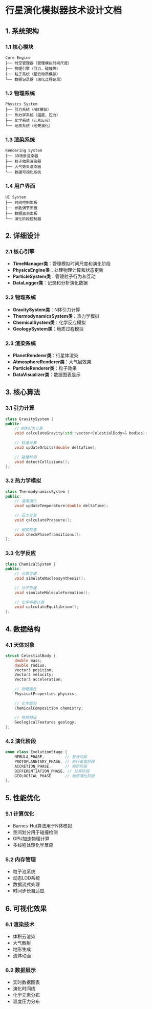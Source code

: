 # 行星演化模拟器技术设计文档

## 1. 系统架构

### 1.1 核心模块
```
Core Engine
├── 时空管理器（管理模拟时间尺度）
├── 物理引擎（引力、碰撞等）
├── 粒子系统（星云物质模拟）
└── 数据记录器（演化过程记录）
```

### 1.2 物理系统
```
Physics System
├── 引力系统（N体模拟）
├── 热力学系统（温度、压力）
├── 化学系统（元素反应）
└── 地质系统（地壳演化）
```

### 1.3 渲染系统
```
Rendering System
├── 3D场景渲染器
├── 粒子效果渲染器
├── 大气效果渲染器
└── 数据可视化系统
```

### 1.4 用户界面
```
UI System
├── 时间控制面板
├── 参数调节面板
├── 数据监测面板
└── 演化阶段控制器
```

## 2. 详细设计

### 2.1 核心引擎
- **TimeManager类**：管理模拟时间尺度和演化阶段
- **PhysicsEngine类**：处理物理计算和状态更新
- **ParticleSystem类**：管理粒子行为和互动
- **DataLogger类**：记录和分析演化数据

### 2.2 物理系统
- **GravitySystem类**：N体引力计算
- **ThermodynamicsSystem类**：热力学模拟
- **ChemicalSystem类**：化学反应模拟
- **GeologySystem类**：地质过程模拟

### 2.3 渲染系统
- **PlanetRenderer类**：行星体渲染
- **AtmosphereRenderer类**：大气层效果
- **ParticleRenderer类**：粒子效果
- **DataVisualizer类**：数据图表显示

## 3. 核心算法

### 3.1 引力计算
```cpp
class GravitySystem {
public:
    // N体引力计算
    void calculateGravity(std::vector<CelestialBody>& bodies);
    
    // 轨道计算
    void updateOrbits(double deltaTime);
    
    // 碰撞检测
    void detectCollisions();
};
```

### 3.2 热力学模拟
```cpp
class ThermodynamicsSystem {
public:
    // 温度演化
    void updateTemperature(double deltaTime);
    
    // 压力计算
    void calculatePressure();
    
    // 相变检查
    void checkPhaseTransitions();
};
```

### 3.3 化学反应
```cpp
class ChemicalSystem {
public:
    // 元素合成
    void simulateNucleosynthesis();
    
    // 分子形成
    void simulateMoleculeFormation();
    
    // 化学平衡计算
    void calculateEquilibrium();
};
```

## 4. 数据结构

### 4.1 天体对象
```cpp
struct CelestialBody {
    double mass;
    double radius;
    Vector3 position;
    Vector3 velocity;
    Vector3 acceleration;
    
    // 物理属性
    PhysicalProperties physics;
    
    // 化学成分
    ChemicalComposition chemistry;
    
    // 地质特征
    GeologicalFeatures geology;
};
```

### 4.2 演化阶段
```cpp
enum class EvolutionStage {
    NEBULA_PHASE,         // 星云阶段
    PROTOPLANETARY_PHASE, // 原行星盘阶段
    ACCRETION_PHASE,      // 吸积阶段
    DIFFERENTIATION_PHASE, // 分异阶段
    GEOLOGICAL_PHASE      // 地质演化阶段
};
```

## 5. 性能优化

### 5.1 计算优化
- Barnes-Hut算法用于N体模拟
- 空间划分用于碰撞检测
- GPU加速物理计算
- 多线程处理化学反应

### 5.2 内存管理
- 粒子池系统
- 动态LOD系统
- 数据流式处理
- 时间步长自适应

## 6. 可视化效果

### 6.1 渲染技术
- 体积云渲染
- 大气散射
- 地形生成
- 流体动画

### 6.2 数据展示
- 实时数据图表
- 演化时间线
- 化学元素分布
- 温度压力分布 